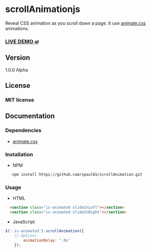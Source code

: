 # scrollAnimationjs

Reveal CSS animation as you scroll down a page.
It use [animate.css](https://github.com/daneden/animate.css) animations.

### [LIVE DEMO ➫](http://kreont.com/)

## Version

1.0.0 Alpha

## License

### MIT license

## Documentation

### Dependencies
- [animate.css](https://github.com/daneden/animate.css)

### Installation


- NPM

```bash
   npm install https://github.com/spaul81/scrollAnimation.git
```

### Usage

- HTML

```html
  <section class="is-animated slideInLeft"></section>
  <section class="is-animated slideInRight"></section>
```

- JavaScript

```javascript
$('.is-animated').scrollAnimation({
    // Options
        animationDelay: ".0s"
    });
```

